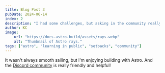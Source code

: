 ```yaml
---
title: Blog Post 3
pubDate: 2024-06-14
index: 2
description: "I had some challenges, but asking in the community really helped!"
author: KC
image:
    url: "https://docs.astro.build/assets/rays.webp"
    alt: "Thumbnail of Astro rays."
tags: ["astro", "learning in public", "setbacks", "community"]
---
```

It wasn't always smooth sailing, but I'm enjoying building with Astro. And the [Discord community](https://astro.build/chat) is really friendly and helpful! 